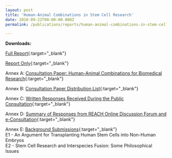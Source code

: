 ```yaml
---
layout: post
title: 'Human-Animal Combinations in Stem Cell Research'
date: 2010-09-22T00:00:00.000Z
permalink: /publications/reports/human-animal-combinations-in-stem-cell-research

---
```



**Downloads:**

[Full Report](/files/publications/reports/human-animal-combinations-in-stem-cell-research-full-report.pdf){:target="_blank"}

[Report Only](/files/publications/reports/human-animal-combinations-in-stem-cell-research-report-only.pdf){:target="_blank"}

Annex A: [Consultation Paper: Human-Animal Combinations for Biomedical Research](/files/publications/reports/human-animal-combinations-in-stem-cell-research-annex-a.pdf){:target="_blank"}

Annex B: [Consultation Paper Distribution List](/files/publications/reports/human-animal-combinations-in-stem-cell-research-annex-b.pdf.pdf){:target="_blank"}

Annex C: [Written Responses Received During the Public Consultation](/files/publications/reports/human-animal-combinations-in-stem-cell-research-annex-c.pdf){:target="_blank"}

Annex D: [Summary of Responses from REACH Online Discussion Forum and e-Consultation](/files/publications/reports/human-animal-combinations-in-stem-cell-research-annex-d.pdf){:target="_blank"}

Annex E: [Background Submissions](/files/publications/reports/human-animal-combinations-in-stem-cell-research-annex-e.pdf){:target="_blank"}
<br> E1 - An Argument for Transplanting Human Stem Cells into Non-Human Embryos 
<br> E2 - Stem Cell Research and Interspecies Fusion: Some Philosophical Issues
